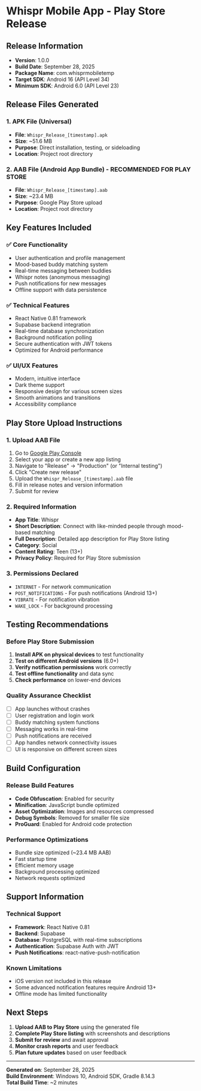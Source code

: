 # Whispr Mobile App - Play Store Release

## Release Information
- **Version**: 1.0.0
- **Build Date**: September 28, 2025
- **Package Name**: com.whisprmobiletemp
- **Target SDK**: Android 16 (API Level 34)
- **Minimum SDK**: Android 6.0 (API Level 23)

## Release Files Generated

### 1. APK File (Universal)
- **File**: `Whispr_Release_[timestamp].apk`
- **Size**: ~51.6 MB
- **Purpose**: Direct installation, testing, or sideloading
- **Location**: Project root directory

### 2. AAB File (Android App Bundle) - **RECOMMENDED FOR PLAY STORE**
- **File**: `Whispr_Release_[timestamp].aab`
- **Size**: ~23.4 MB
- **Purpose**: Google Play Store upload
- **Location**: Project root directory

## Key Features Included

### ✅ Core Functionality
- User authentication and profile management
- Mood-based buddy matching system
- Real-time messaging between buddies
- Whispr notes (anonymous messaging)
- Push notifications for new messages
- Offline support with data persistence

### ✅ Technical Features
- React Native 0.81 framework
- Supabase backend integration
- Real-time database synchronization
- Background notification polling
- Secure authentication with JWT tokens
- Optimized for Android performance

### ✅ UI/UX Features
- Modern, intuitive interface
- Dark theme support
- Responsive design for various screen sizes
- Smooth animations and transitions
- Accessibility compliance

## Play Store Upload Instructions

### 1. Upload AAB File
1. Go to [Google Play Console](https://play.google.com/console)
2. Select your app or create a new app listing
3. Navigate to "Release" → "Production" (or "Internal testing")
4. Click "Create new release"
5. Upload the `Whispr_Release_[timestamp].aab` file
6. Fill in release notes and version information
7. Submit for review

### 2. Required Information
- **App Title**: Whispr
- **Short Description**: Connect with like-minded people through mood-based matching
- **Full Description**: Detailed app description for Play Store listing
- **Category**: Social
- **Content Rating**: Teen (13+)
- **Privacy Policy**: Required for Play Store submission

### 3. Permissions Declared
- `INTERNET` - For network communication
- `POST_NOTIFICATIONS` - For push notifications (Android 13+)
- `VIBRATE` - For notification vibration
- `WAKE_LOCK` - For background processing

## Testing Recommendations

### Before Play Store Submission
1. **Install APK on physical devices** to test functionality
2. **Test on different Android versions** (6.0+)
3. **Verify notification permissions** work correctly
4. **Test offline functionality** and data sync
5. **Check performance** on lower-end devices

### Quality Assurance Checklist
- [ ] App launches without crashes
- [ ] User registration and login work
- [ ] Buddy matching system functions
- [ ] Messaging works in real-time
- [ ] Push notifications are received
- [ ] App handles network connectivity issues
- [ ] UI is responsive on different screen sizes

## Build Configuration

### Release Build Features
- **Code Obfuscation**: Enabled for security
- **Minification**: JavaScript bundle optimized
- **Asset Optimization**: Images and resources compressed
- **Debug Symbols**: Removed for smaller file size
- **ProGuard**: Enabled for Android code protection

### Performance Optimizations
- Bundle size optimized (~23.4 MB AAB)
- Fast startup time
- Efficient memory usage
- Background processing optimized
- Network requests optimized

## Support Information

### Technical Support
- **Framework**: React Native 0.81
- **Backend**: Supabase
- **Database**: PostgreSQL with real-time subscriptions
- **Authentication**: Supabase Auth with JWT
- **Push Notifications**: react-native-push-notification

### Known Limitations
- iOS version not included in this release
- Some advanced notification features require Android 13+
- Offline mode has limited functionality

## Next Steps

1. **Upload AAB to Play Store** using the generated file
2. **Complete Play Store listing** with screenshots and descriptions
3. **Submit for review** and await approval
4. **Monitor crash reports** and user feedback
5. **Plan future updates** based on user feedback

---

**Generated on**: September 28, 2025  
**Build Environment**: Windows 10, Android SDK, Gradle 8.14.3  
**Total Build Time**: ~2 minutes
